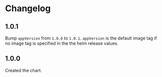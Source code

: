 # Changelog

## 1.0.1

Bump `appVersion` from `1.0.0` to `1.0.1`.
`appVersion` is the default image tag if no image tag is specified in the the helm release values.

## 1.0.0

Created the chart.
